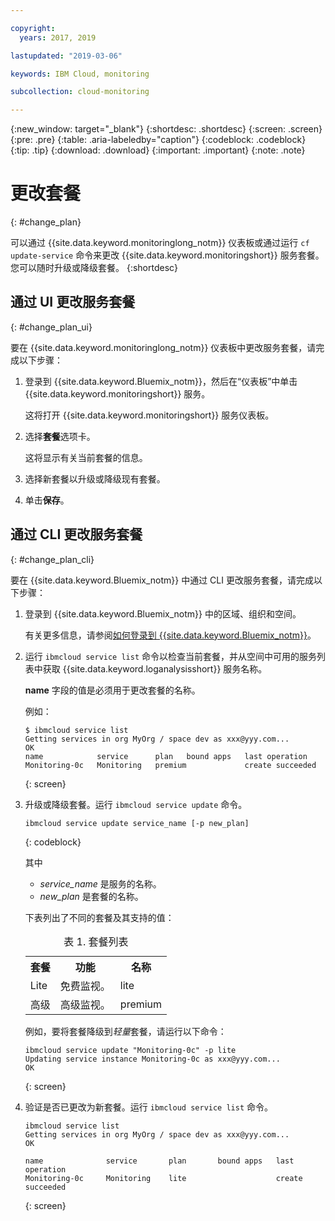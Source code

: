 ```yaml
---

copyright:
  years: 2017, 2019

lastupdated: "2019-03-06"

keywords: IBM Cloud, monitoring

subcollection: cloud-monitoring

---
```


{:new_window: target="_blank"}
{:shortdesc: .shortdesc}
{:screen: .screen}
{:pre: .pre}
{:table: .aria-labeledby="caption"}
{:codeblock: .codeblock}
{:tip: .tip}
{:download: .download}
{:important: .important}
{:note: .note}


# 更改套餐
{: #change_plan}

可以通过 {{site.data.keyword.monitoringlong_notm}} 仪表板或通过运行 `cf update-service` 命令来更改 {{site.data.keyword.monitoringshort}} 服务套餐。您可以随时升级或降级套餐。
{:shortdesc}

## 通过 UI 更改服务套餐
{: #change_plan_ui}

要在 {{site.data.keyword.monitoringlong_notm}} 仪表板中更改服务套餐，请完成以下步骤：

1. 登录到 {{site.data.keyword.Bluemix_notm}}，然后在“仪表板”中单击 {{site.data.keyword.monitoringshort}} 服务。 

    这将打开 {{site.data.keyword.monitoringshort}} 服务仪表板。
    
2. 选择**套餐**选项卡。

    这将显示有关当前套餐的信息。
	
3. 选择新套餐以升级或降级现有套餐。 

4. 单击**保存**。



## 通过 CLI 更改服务套餐
{: #change_plan_cli}

要在 {{site.data.keyword.Bluemix_notm}} 中通过 CLI 更改服务套餐，请完成以下步骤：

1. 登录到 {{site.data.keyword.Bluemix_notm}} 中的区域、组织和空间。 

    有关更多信息，请参阅[如何登录到 {{site.data.keyword.Bluemix_notm}}](/docs/services/cloud-monitoring/qa/cli_qa.html#login)。
	
2. 运行 `ibmcloud service list` 命令以检查当前套餐，并从空间中可用的服务列表中获取 {{site.data.keyword.loganalysisshort}} 服务名称。 

    **name** 字段的值是必须用于更改套餐的名称。 

    例如：
	
	```
	$ ibmcloud service list
	Getting services in org MyOrg / space dev as xxx@yyy.com...
	OK
	name            service      plan   bound apps   last operation
	Monitoring-0c   Monitoring   premium             create succeeded
    ```
	{: screen}
    
3. 升级或降级套餐。运行 `ibmcloud service update` 命令。
    
	```
	ibmcloud service update service_name [-p new_plan]
	```
	{: codeblock}
	
	其中 
	
	* *service_name* 是服务的名称。 
	* *new_plan* 是套餐的名称。
	
	下表列出了不同的套餐及其支持的值：
	
	<table>
	  <caption>表 1. 套餐列表</caption>
	  <tr>
	    <th>套餐</th>
		<th>功能</th>
	    <th>名称</th>
	  </tr>
	  <tr>
	    <td>Lite</td>
	    <td>免费监视。</td>
		<td>lite</td>
	  </tr>
	  <tr>
	    <td>高级</td>
	    <td>高级监视。</td>
		<td>premium</td>
	  </tr>
	</table>
	
	例如，要将套餐降级到*轻量*套餐，请运行以下命令：
	
	```
	ibmcloud service update "Monitoring-0c" -p lite
    Updating service instance Monitoring-0c as xxx@yyy.com...
    OK
	```
	{: screen}

4. 验证是否已更改为新套餐。运行 `ibmcloud service list` 命令。

    ```
	ibmcloud service list
    Getting services in org MyOrg / space dev as xxx@yyy.com...
    OK

    name              service       plan       bound apps   last operation
    Monitoring-0c     Monitoring    lite                    create succeeded
	```
	{: screen}






